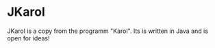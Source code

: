 # JKarol

JKarol is a copy from the programm "Karol". Its is written in Java and is open for ideas!
